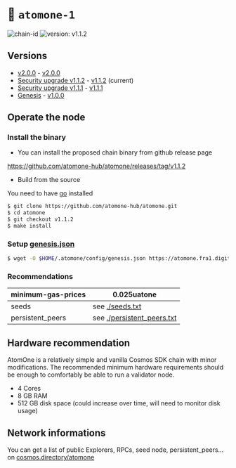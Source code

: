 # 🔗 `atomone-1`

![chain-id](https://img.shields.io/badge/chain%20id-atomone--1-blue?style=for-the-badge)
![version: v1.1.2](https://img.shields.io/badge/version-v1.1.2-green?style=for-the-badge)

## Versions

- [v2.0.0](./upgrades/v2.0.0.md) - [v2.0.0](https://github.com/atomone-hub/atomone/releases/tag/v2.0.0)
- [Security upgrade v1.1.2](./upgrades/v1.1.2.md) - [v1.1.2](https://github.com/atomone-hub/atomone/releases/tag/v1.1.2) (current)
- [Security upgrade v1.1.1](./upgrades/v1.1.1.md) - [v1.1.1](https://github.com/atomone-hub/atomone/releases/tag/v1.1.1)
- [Genesis](./upgrades/genesis.md) - [v1.0.0](https://github.com/atomone-hub/atomone/releases/tag/v1.0.0)

## Operate the node

### Install the binary

- You can install the proposed chain binary from github release page

https://github.com/atomone-hub/atomone/releases/tag/v1.1.2

- Build from the source

You need to have [go](https://go.dev/doc/install) installed

```sh
$ git clone https://github.com/atomone-hub/atomone.git
$ cd atomone
$ git checkout v1.1.2
$ make install
```

### Setup [genesis.json](https://atomone.fra1.digitaloceanspaces.com/genesis.json)

```bash
$ wget -O $HOME/.atomone/config/genesis.json https://atomone.fra1.digitaloceanspaces.com/genesis.json
```


### Recommendations

| minimum-gas-prices | 0.025uatone                                          |
|--------------------|------------------------------------------------------|
| seeds              | see [./seeds.txt](./seeds.txt)                       |
| persistent_peers   | see [./persistent_peers.txt](./persistent_peers.txt) |


## Hardware recommendation

AtomOne is a relatively simple and vanilla Cosmos SDK chain with minor modifications. The recommended minimum hardware requirements should be enough to comfortably be able to run a validator node.

- 4 Cores
- 8 GB RAM
- 512 GB disk space (could increase over time, will need to monitor disk usage)


## Network informations

You can get a list of public Explorers, RPCs, seed node, persistent_peers... on [cosmos.directory/atomone](https://cosmos.directory/atomone)
